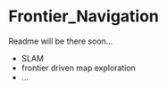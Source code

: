 Frontier_Navigation
===================
Readme will be there soon...

- SLAM
- frontier driven map exploration
- ...
